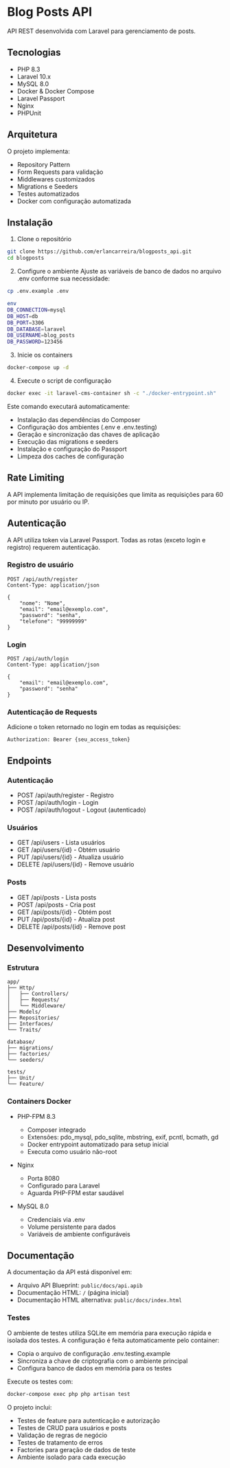 # Blog Posts API

API REST desenvolvida com Laravel para gerenciamento de posts.

## Tecnologias

- PHP 8.3
- Laravel 10.x
- MySQL 8.0
- Docker & Docker Compose
- Laravel Passport
- Nginx
- PHPUnit

## Arquitetura

O projeto implementa:

- Repository Pattern
- Form Requests para validação
- Middlewares customizados
- Migrations e Seeders
- Testes automatizados
- Docker com configuração automatizada

## Instalação

1. Clone o repositório
```bash
git clone https://github.com/erlancarreira/blogposts_api.git
cd blogposts
```

2. Configure o ambiente
Ajuste as variáveis de banco de dados no arquivo .env conforme sua necessidade:
```bash
cp .env.example .env
```
```bash
env
DB_CONNECTION=mysql
DB_HOST=db
DB_PORT=3306
DB_DATABASE=laravel
DB_USERNAME=blog_posts
DB_PASSWORD=123456
```

3. Inicie os containers
```bash
docker-compose up -d
```

4. Execute o script de configuração
```bash
docker exec -it laravel-cms-container sh -c "./docker-entrypoint.sh"
```

Este comando executará automaticamente:
- Instalação das dependências do Composer
- Configuração dos ambientes (.env e .env.testing)
- Geração e sincronização das chaves de aplicação
- Execução das migrations e seeders
- Instalação e configuração do Passport
- Limpeza dos caches de configuração

## Rate Limiting

A API implementa limitação de requisições que limita as requisições para 60 por minuto por usuário ou IP.

## Autenticação

A API utiliza token via Laravel Passport. Todas as rotas (exceto login e registro) requerem autenticação.

### Registro de usuário
```http
POST /api/auth/register
Content-Type: application/json

{
    "nome": "Nome",
    "email": "email@exemplo.com",
    "password": "senha",
    "telefone": "99999999"
}
```

### Login
```http
POST /api/auth/login
Content-Type: application/json

{
    "email": "email@exemplo.com",
    "password": "senha"
}
```

### Autenticação de Requests
Adicione o token retornado no login em todas as requisições:
```http
Authorization: Bearer {seu_access_token}
```

## Endpoints

### Autenticação
- POST /api/auth/register - Registro
- POST /api/auth/login - Login
- POST /api/auth/logout - Logout (autenticado)

### Usuários
- GET /api/users - Lista usuários
- GET /api/users/{id} - Obtém usuário
- PUT /api/users/{id} - Atualiza usuário
- DELETE /api/users/{id} - Remove usuário

### Posts
- GET /api/posts - Lista posts
- POST /api/posts - Cria post
- GET /api/posts/{id} - Obtém post
- PUT /api/posts/{id} - Atualiza post
- DELETE /api/posts/{id} - Remove post

## Desenvolvimento

### Estrutura
```
app/
├── Http/
│   ├── Controllers/   
│   ├── Requests/     
│   └── Middleware/   
├── Models/          
├── Repositories/    
├── Interfaces/      
└── Traits/         

database/
├── migrations/     
├── factories/      
└── seeders/       

tests/
├── Unit/
└── Feature/
```

### Containers Docker

- PHP-FPM 8.3
  - Composer integrado
  - Extensões: pdo_mysql, pdo_sqlite, mbstring, exif, pcntl, bcmath, gd
  - Docker entrypoint automatizado para setup inicial
  - Executa como usuário não-root

- Nginx
  - Porta 8080
  - Configurado para Laravel
  - Aguarda PHP-FPM estar saudável

- MySQL 8.0
  - Credenciais via .env
  - Volume persistente para dados
  - Variáveis de ambiente configuráveis

## Documentação

A documentação da API está disponível em:
- Arquivo API Blueprint: `public/docs/api.apib`
- Documentação HTML: `/` (página inicial)
- Documentação HTML alternativa: `public/docs/index.html`

### Testes

O ambiente de testes utiliza SQLite em memória para execução rápida e isolada dos testes. A configuração é feita automaticamente pelo container:
- Copia o arquivo de configuração .env.testing.example
- Sincroniza a chave de criptografia com o ambiente principal
- Configura banco de dados em memória para os testes

Execute os testes com:
```bash
docker-compose exec php php artisan test
```

O projeto inclui:
- Testes de feature para autenticação e autorização
- Testes de CRUD para usuários e posts
- Validação de regras de negócio
- Testes de tratamento de erros
- Factories para geração de dados de teste
- Ambiente isolado para cada execução
